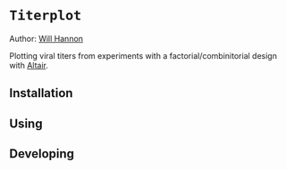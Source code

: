 # `Titerplot`
Author: [Will Hannon](https://willhannon.com/)

Plotting viral titers from experiments with a factorial/combinitorial design with [Altair](https://altair-viz.github.io/).

## Installation

## Using

## Developing